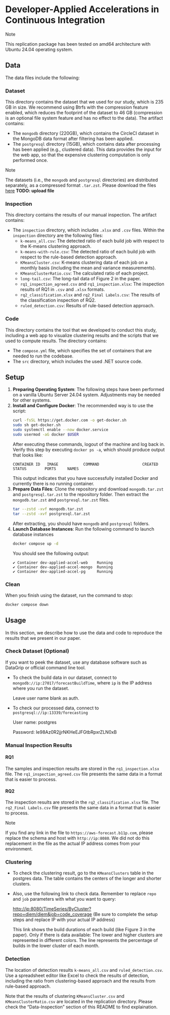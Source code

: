 # Developer-Applied Accelerations in Continuous Integration

> [!NOTE]
> This replication package has been tested on amd64 architecture with Ubuntu 24.04 operating system.

## Data
The data files include the following:

### Dataset
This directory contains the dataset that we used for our study, which is 235 GB in size. We recommend using Btrfs with the compression feature enabled, which reduces the footprint of the dataset to 46 GB (compression is an optional file system feature and has no effect to the data). The artifact contains:

- The `mongodb` directory (220GB), which contains the CircleCI dataset in the MongoDB data format after filtering has been applied.
- The `postgresql` directory (15GB), which contains data after processing has been applied (e.g., clustered data). This data provides the input for the web app, so that the expensive clustering computation is only performed once.

> [!NOTE]
> The datasets (i.e., the `mongodb` and `postgresql` directories) are distributed separately, as a compressed format `.tar.zst`. Please download the files [here]() **TODO: upload file**

### Inspection
This directory contains the results of our manual inspection. The artifact contains:

- The `inspection` directory, which includes `.xlsx` and `.csv` files. Within the `inspection` directory are the following files:
    - `k-means_all.csv`: The detected ratio of each build job with respect to the K-means clustering approach.
    - `k-means-with-rule.csv`:  The detected ratio of each build job with respect to the rule-based detection approach.
    - `KMeansCluster.csv`: K-means clustering data of each job on a monthly basis (including the mean and variance measurements).
    - `KMeansClusterRatio.csv`: The calculated ratio of each project.
    - `long-tail.csv`: The long-tail data of Figure 2 in the paper.
    - `rq1_inspection_agreed.csv` and `rq1_inspection.xlsx`: The inspection results of RQ1 in `.csv` and `.xlsx` formats.
    - `rq2_classification.xlsx` and `rq2_Final Labels.csv`: The results of the classification inspection of RQ2.
    - `ruled_detection.csv`: Results of rule-based detection approach.

### Code
This directory contains the tool that we developed to conduct this study, including a web app to visualize clustering results and the scripts that we used to compute results. The directory contains:

- The `compose.yml` file, which specifies the set of containers that are needed to run the codebase.
- The `src` directory, which includes the used .NET source code.

## Setup
1. **Preparing Operating System**: The following steps have been performed on a vanilla Ubuntu Server 24.04 system. Adjustments may be needed for other systems.
2. **Install and Configure Docker**: The recommended way is to use the script:
    ```sh
    curl -fsSL https://get.docker.com -o get-docker.sh
    sudo sh get-docker.sh
    sudo systemctl enable --now docker.service
    sudo usermod -aG docker $USER
    ```
    After executing these commands, logout of the machine and log back in. Verify this step by executing `docker ps -a`, which should produce output that looks like:
    ```
    CONTAINER ID   IMAGE           COMMAND                   CREATED        STATUS        PORTS     NAMES
    ```
    This output indicates that you have successfully installed Docker and currently there is no running container.
4. **Prepare Data Files**: Clone the repository and download `mongodb.tar.zst` and `postgresql.tar.zst` to the repository folder. Then extract the `mongodb.tar.zst` and `postgresql.tar.zst` files.
    ```sh
    tar --zstd -xvf mongodb.tar.zst
    tar --zstd -xvf postgresql.tar.zst
    ```
    After extracting, you should have `mongodb` and `postgresql` folders.
5. **Launch Database Instances**: Run the following command to launch database instances
    ```sh
    docker compose up -d
    ```
    You should see the following output:
    ```
    ✔ Container dev-applied-accel-web    Running
    ✔ Container dev-applied-accel-mongo  Running
    ✔ Container dev-applied-accel-pg     Running
    ```

### Clean
When you finish using the dataset, run the command to stop:

```sh
docker compose down
```

## Usage
In this section, we describe how to use the data and code to reproduce the results that we present in our paper.

### Check Dataset (Optional)

If you want to peek the dataset, use any database software such as DataGrip or official command line tool.

- To check the build data in our dataset, connect to `mongodb://ip:27017/forecastBuildTime`, where `ip` is the IP address where you run the dataset.

  Leave user name blank as auth.
- To check our processed data, connect to `postgresql://ip:13339/forecasting`

  User name: postgres

  Password: Ie98Az0R2jjrNKHeEJFGtbRpxrZLN0xB

### Manual Inspection Results
#### RQ1
The samples and inspection results are stored in the `rq1_inspection.xlsx` file. The `rq1_inspection_agreed.csv` file presents the same data in a format that is easier to process.

#### RQ2
The inspection results are stored in the `rq2_classification.xlsx` file. The `rq2_Final Labels.csv` file presents the same data in a format that is easier to process.

> [!NOTE]
> If you find any link in the file to `https://aws-forecast.b11p.com`, please replace the schema and host with `http://ip:8080`. We did not do this replacement in the file as the actual IP address comes from your environment.

### Clustering
- To check the clustering result, go to the `KMeansClusters` table in the postgres data. The table contains the centers of the longer and shorter clusters.
- Also, use the following link to check data. Remember to replace `repo` and `job` parameters with what you want to query:

  <http://ip:8080/TimeSeries/ByCluster?repo=diem/diem&job=code_coverage> (Be sure to complete the setup steps and replace IP with your actual IP address)

  This link shows the build durations of each build (like Figure 3 in the paper). Only if there is data available: The lower and higher clusters are represented in different colors. The line represents the percentage of builds in the lower cluster of each month.

### Detection
The location of detection results `k-means_all.csv` and `ruled_detection.csv`. Use a spreadsheet editor like Excel to check the results of detection, including the ratio from clustering-based approach and the results from rule-based approach.

Note that the results of clustering `KMeansCluster.csv` and `KMeansClusterRatio.csv` are located in the replication directory. Please check the “Data-Inspection” section of this README to find explaination.
